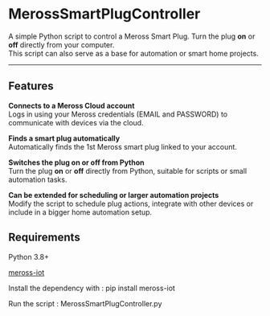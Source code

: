 # MerossSmartPlugController

A simple Python script to control a Meross Smart Plug. Turn the plug **on** or **off** directly from your computer.   
This script can also serve as a base for automation or smart home projects.  

---

## Features
  **Connects to a Meross Cloud account**  
  Logs in using your Meross credentials (EMAIL and PASSWORD) to communicate with devices via the cloud.

  **Finds a smart plug automatically**  
  Automatically finds the 1st Meross smart plug linked to your account.

  **Switches the plug on or off from Python**  
  Turn the plug **on** or **off** directly from Python, suitable for scripts or small automation tasks.

  **Can be extended for scheduling or larger automation projects**  
  Modify the script to schedule plug actions, integrate with other devices or include in a bigger home automation setup.



## Requirements

Python 3.8+    

[meross-iot](https://pypi.org/project/meross-iot/)    

Install the dependency with : pip install meross-iot  

Run the script : MerossSmartPlugController.py  


